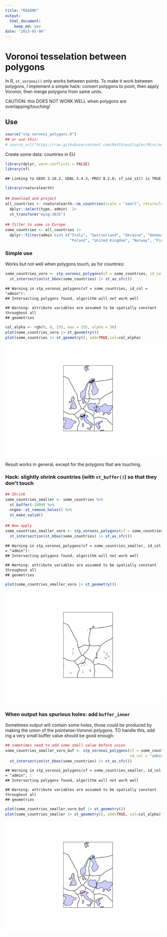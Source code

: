 ```yaml
---
title: "README"
output:
  html_document:
    keep_md: yes
date: "2023-01-06"
---
```




# Voronoi tesselation between polygons

In R, `st_voronoi()` only works between points. To make it work between polygons, I implement a simple hack: convert polygons to point, then apply Voronoi, then merge polygons from same units. 

CAUTION: this DOES NOT WORK WELL when polygons are overlapping/touching! 

## Use


```r
source("stp_voronoi_polygons.R")
## or use this:
# source_url("https://raw.githubusercontent.com/MatthieuStigler/Misc/master/spatial/voronoi_polygons/stp_voronoi_polygons.R")
```

Create some data: countries in EU



```r
library(dplyr, warn.conflicts = FALSE)
library(sf)
```

```
## Linking to GEOS 3.10.2, GDAL 3.4.3, PROJ 8.2.0; sf_use_s2() is TRUE
```

```r
library(rnaturalearth)

## Download and project
all_countries <- rnaturalearth::ne_countries(scale = "small", returnclass = 'sf')|> 
  dplyr::select(type, admin)  |> 
  st_transform("epsg:3035")

## filter to some in Europe
some_countries <- all_countries |> 
  dplyr::filter(admin %in% c("Italy", "Switzerland", "Ukraine", "Denmark", "Spain",
                             "Poland", "United Kingdom", "Norway", "Finland", "Greece"))
```

### Simple use

Works but not well when polygons touch, as for countries:


```r
some_countries_voro <- stp_voronoi_polygons(sf = some_countries, id_col = "admin") |> 
  st_intersection(st_bbox(some_countries) |> st_as_sfc())
```

```
## Warning in stp_voronoi_polygons(sf = some_countries, id_col = "admin"):
## Intersecting polygons found, algorithm will not work well
```

```
## Warning: attribute variables are assumed to be spatially constant throughout all
## geometries
```

```r
col_alpha <- rgb(0, 0, 255, max = 255, alpha = 50)
plot(some_countries_voro |> st_geometry())
plot(some_countries |> st_geometry(), add=TRUE,col=col_alpha)
```

![](README_files/figure-html/plot_first-1.png)<!-- -->

Result works in general, except for the polygons that are touching.

### Hack: slightly shrink countries (with `st_buffer()`) so that they don't touch


```r
## Shrink
some_countries_smaller <- some_countries %>% 
  st_buffer(-1000) %>% 
  nngeo::st_remove_holes() %>% 
  st_make_valid()

## Now apply
some_countries_smaller_voro <- stp_voronoi_polygons(sf = some_countries_smaller, id_col = "admin") |> 
  st_intersection(st_bbox(some_countries) |> st_as_sfc())
```

```
## Warning in stp_voronoi_polygons(sf = some_countries_smaller, id_col = "admin"):
## Intersecting polygons found, algorithm will not work well
```

```
## Warning: attribute variables are assumed to be spatially constant throughout all
## geometries
```

```r
plot(some_countries_smaller_voro |> st_geometry())
```

![](README_files/figure-html/plot_smaller-1.png)<!-- -->

### When output has spurious holes: add `buffer_inner`

Sometimes output will contain some holes, those could be produced by making the union of the pointwise-Voronoi polygons. TO handle this, add ing a very small buffer value should be good enough: 


```r
## sometimes need to add some small value before union
some_countries_smaller_voro_buf <- stp_voronoi_polygons(sf = some_countries_smaller,
                                                        id_col = "admin", buffer_inner = 1) |> 
  st_intersection(st_bbox(some_countries) |> st_as_sfc())
```

```
## Warning in stp_voronoi_polygons(sf = some_countries_smaller, id_col = "admin", :
## Intersecting polygons found, algorithm will not work well
```

```
## Warning: attribute variables are assumed to be spatially constant throughout all
## geometries
```

```r
plot(some_countries_smaller_voro_buf |> st_geometry())
plot(some_countries_smaller |> st_geometry(), add=TRUE, col=col_alpha)
```

![](README_files/figure-html/plot_smaller_buf-1.png)<!-- -->


